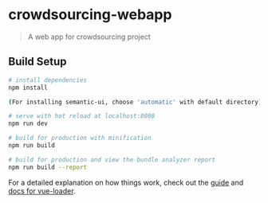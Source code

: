# crowdsourcing-webapp

> A web app for crowdsourcing project

## Build Setup

``` bash
# install dependencies
npm install

(For installing semantic-ui, choose 'automatic' with default directory)

# serve with hot reload at localhost:8080
npm run dev

# build for production with minification
npm run build

# build for production and view the bundle analyzer report
npm run build --report
```

For a detailed explanation on how things work, check out the [guide](http://vuejs-templates.github.io/webpack/) and [docs for vue-loader](http://vuejs.github.io/vue-loader).
